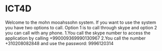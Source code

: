 # ICT4D
Welcome to the mohn mooahssohn system. 
If you want to use the system you have two options to call.
Option 1 is to call through skype and option 2 you can call with any phone.
	1.You call the skype  number to access the application by calling +990009369990130967
	2.You call the number +310208082848 and use the password: 9996120314
